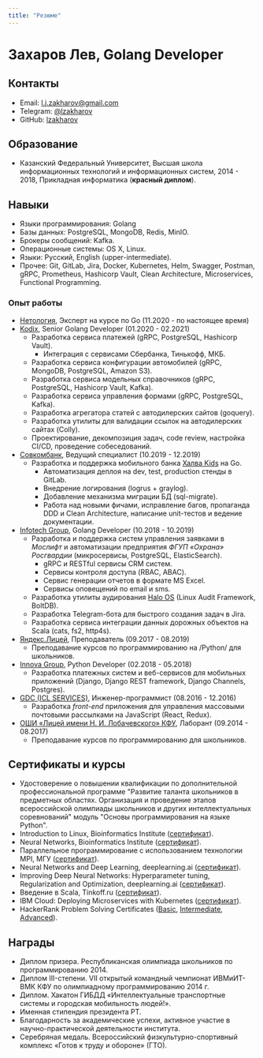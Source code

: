 ```yaml
---
title: "Резюме"
---
```


# Захаров Лев, Golang Developer

## Контакты

- Email: [l.j.zakharov@gmail.com](mailto:l.j.zakharov@gmail.com)
- Telegram: [@lzakharov](https://t.me/lzakharov)
- GitHub: [lzakharov](https://github.com/lzakharov)

## Образование

- Казанский Федеральный Университет, Высшая школа информационных технологий и информационных систем, 2014 - 2018, Прикладная информатика (**красный диплом**).

## Навыки

- Языки программирования: Golang
- Базы данных: PostgreSQL, MongoDB, Redis, MinIO.
- Брокеры сообщений: Kafka.
- Операционные системы: OS X, Linux.
- Языки: Русский, English (upper-intermediate).
- Прочее: Git, GitLab, Jira, Docker, Kubernetes, Helm, Swagger, Postman, gRPC, Prometheus, Hashicorp Vault, Clean Architecture, Microservices, Functional Programming.

### Опыт работы

- [Нетология](https://netology.ru), Эксперт на курсе по Go (11.2020 - по настоящее время)
- [Kodix](https://agency.kodix.ru/), Senior Golang Developer (01.2020 - 02.2021)
    + Разработка сервиса платежей (gRPC, PostgreSQL, Hashicorp Vault).
        * Интеграция с сервисами Сбербанка, Тинькофф, МКБ.
    + Разработка сервиса конфигурации автомобилей (gRPC, MongoDB, PostgreSQL, Amazon S3).
    + Разработка сервиса модельных справочников (gRPC, PostgreSQL, Hashicorp Vault, Kafka).
    + Разработка сервиса управления формами (gRPC, PostgreSQL, Kafka).
    + Разработка агрегатора статей с автодилерских сайтов (goquery).
    + Разработка утилиты для валидации ссылок на автодилерских сайтах (Colly).
    + Проектирование, декомпозиция задач, code review, настройка CI/CD, проведение собеседований.
- [Совкомбанк](https://sovcombank.ru), Ведущий специалист (10.2019 - 12.2019)
    + Разработка и поддержка мобильного банка [Халва Kids](https://kids.halvacard.ru) на Go.
        * Автоматизация деплоя на dev, test, production стенды в GitLab.
        * Внедрение логирования (logrus + graylog).
        * Добавление механизма миграции БД (sql-migrate).
        * Работа над новыми фичами, исправление багов, пропаганда DDD и Clean Architecture, написание unit-тестов и ведение документации.
- [Infotech Group](https://www.infotech.group/), Golang Developer (10.2018 - 10.2019)
    + Разработка и поддержка систем управления заявками в *Мослифт* и автоматизации предприятия *ФГУП «Охрана» Росгвардии* (микросервисы, PostgreSQL, ElasticSearch).
        * gRPC и RESTful сервисы CRM систем.
        * Сервисы контроля доступа (RBAC, ABAC).
        * Сервис генерации отчетов в формате MS Excel.
        * Сервисы оповещений по email и sms.
    + Разработка утилиты аудирования [Halo OS](https://haloos.ru) (Linux Audit Framework, BoltDB).
    + Разработка Telegram-бота для быстрого создания задач в Jira.
    + Разработка сервиса интеграции данных дорожных объектов на Scala (cats, fs2, http4s).
- [Яндекс.Лицей](https://yandexlyceum.ru/), Преподаватель (09.2017 - 08.2019)
    + Преподавание курсов по программированию на /Python/ для школьников.
- [Innova Group](https://innovacompanies.com/), Python Developer (02.2018 - 05.2018)
    + Разработка платежных систем и веб-сервисов для мобильных приложений (Django, Django REST framework, Django Channels, Postgres).
- [GDC (ICL SERVICES)](http://icl-services.com/), Инженер-программист (08.2016 - 12.2016)
    + Разработка *front-end* приложения для управления массовыми почтовыми
    рассылками на JavaScript (React, Redux).
- [ОШИ «Лицей имени Н. И. Лобачевского» КФУ](https://kpfu.ru/liceum[), Лаборант (09.2014 - 08.2017)
    + Преподавание курсов по программированию для школьников.

## Сертификаты и курсы

- Удостоверение о повышении квалификации по дополнительной профессиональной программе "Развитие таланта школьников в предметных областях. Организация и проведение этапов всероссийской олимпиады школьников и других интеллектуальных соревнований" модуль "Основы программирования на языке Python".
- Introduction to Linux, Bioinformatics Institute ([сертификат](https://stepik.org/certificate/a5be96ccb072ab5111d87827a136717d8cd3b07c.pdf)).
- Neural Networks, Bioinformatics Institute ([сертификат](https://stepik.org/certificate/e76394b2a12210c8785eaee1ba321507cc38b12c.pdf)).
- Параллельное программирование с использованием технологии MPI, МГУ ([сертификат](https://www.intuit.ru/verifydiplomas/101054900)).
- Neural Networks and Deep Learning, deeplearning.ai ([сертификат](https://www.coursera.org/account/accomplishments/certificate/RNA9D7YTE9LY)).
- Improving Deep Neural Networks: Hyperparameter tuning, Regularization and Optimization, deeplearning.ai ([сертификат](https://www.coursera.org/account/accomplishments/certificate/8B6U4TYN9K83)).
- Введение в Scala, Tinkoff.ru ([сертификат](https://stepik.org/certificate/be03c58fee7c7a50a60b3a6d9113fa2b8c95fbfc.pdf)).
- IBM Cloud: Deploying Microservices with Kubernetes ([сертификат](https://www.coursera.org/account/accomplishments/certificate/8YD5PVQFBHKE)).
- HackerRank Problem Solving Certificates ([Basic](https://www.hackerrank.com/certificates/34d43c18635d), [Intermediate](https://www.hackerrank.com/certificates/ecc777c2842a), [Advanced](https://www.hackerrank.com/certificates/df000de9d399)).

## Награды

- Диплом призера. Республиканская олимпиада школьников по программированию 2014.
- Диплом III-степени. VII открытый командный чемпионат ИВМиИТ-ВМК КФУ по олимпиадному программированию 2014 г.
- Диплом. Хакатон ГИБДД «Интеллектуальные транспортные системы и городская мобильность людей!».
- Именная стипендия президента РТ.
- Благодарность за академические успехи, активное участие в научно-практической деятельности института.
- Серебряная медаль. Всероссийский физкультурно-спортивный комплекс «Готов к труду и обороне» (ГТО).
